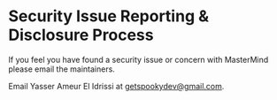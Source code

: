# Security Issue Reporting & Disclosure Process

If you feel you have found a security issue or concern with MasterMind please email the maintainers.

Email Yasser Ameur El Idrissi at <getspookydev@gmail.com>.
